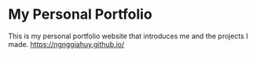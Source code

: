 # My Personal Portfolio
This is my personal portfolio website that introduces me and the projects I made. 
https://ngnggiahuy.github.io/
